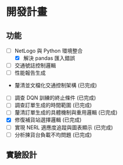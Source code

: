# 開發計畫

## 功能

- [ ] NetLogo 與 Python 環境整合
  - [x] 解決 pandas 匯入錯誤
- [ ] 交通號誌控制邏輯
- [ ] 性能報告生成
- 釐清並文檔化交通控制架構 (已完成)
- [ ] 調查 DQN 訓練的終止條件 (已完成)
- [ ] 調查訂單生成的時間範圍 (已完成)
- [ ] 釐清訂單生成的具體機制與重用邏輯 (已完成)
- [x] 修復補貨站選擇邏輯 (已完成)
- [ ] 實現 NERL 適應度追蹤與圖表顯示 (已完成)
- [ ] 分析揀貨台負載不均問題 (已完成)

## 實驗設計 